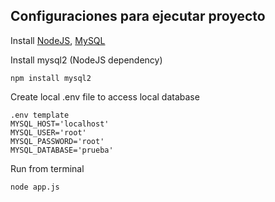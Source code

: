 ## Configuraciones para ejecutar proyecto
Install [NodeJS](https://nodejs.org/en/download/), [MySQL](https://dev.mysql.com/downloads/windows/installer/8.0.html) 

Install mysql2 (NodeJS dependency) 
```
npm install mysql2
```
Create local .env file to access local database

```
.env template
MYSQL_HOST='localhost'
MYSQL_USER='root'
MYSQL_PASSWORD='root'
MYSQL_DATABASE='prueba'
```

Run from terminal
```
node app.js
```